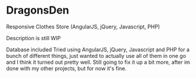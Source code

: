 # DragonsDen
Responsive Clothes Store (AngularJS, jQuery, Javascript, PHP)

Description is still WIP

Database included
Tried using AngularJS, jQuery, Javascript and PHP for a bunch of different things, just wanted to actually use all of them in one go and I think it turned out pretty well.
Still going to fix it up a bit more, after im done with my other projects, but for now it's fine.
